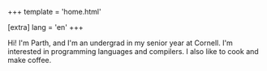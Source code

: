 +++
template = 'home.html'

[extra]
lang = 'en'
+++

Hi! I'm Parth, and I'm an undergrad in my senior year at Cornell. I'm interested
in programming languages and compilers. I also like to cook and
make coffee.



